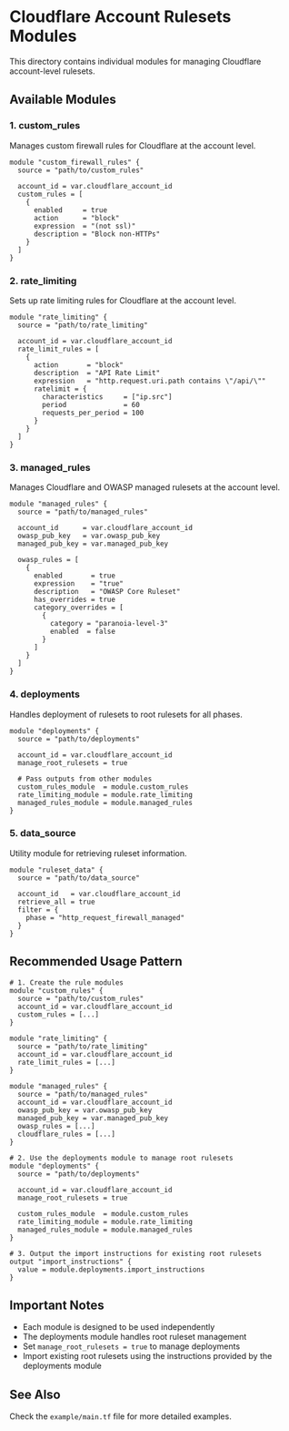 # Cloudflare Account Rulesets Modules

This directory contains individual modules for managing Cloudflare account-level rulesets.

## Available Modules

### 1. custom_rules
Manages custom firewall rules for Cloudflare at the account level.

```hcl
module "custom_firewall_rules" {
  source = "path/to/custom_rules"
  
  account_id = var.cloudflare_account_id
  custom_rules = [
    {
      enabled     = true
      action      = "block"
      expression  = "(not ssl)"
      description = "Block non-HTTPs"
    }
  ]
}
```

### 2. rate_limiting
Sets up rate limiting rules for Cloudflare at the account level.

```hcl
module "rate_limiting" {
  source = "path/to/rate_limiting"
  
  account_id = var.cloudflare_account_id
  rate_limit_rules = [
    {
      action       = "block"
      description  = "API Rate Limit"
      expression   = "http.request.uri.path contains \"/api/\""
      ratelimit = {
        characteristics     = ["ip.src"]
        period              = 60
        requests_per_period = 100
      }
    }
  ]
}
```

### 3. managed_rules
Manages Cloudflare and OWASP managed rulesets at the account level.

```hcl
module "managed_rules" {
  source = "path/to/managed_rules"
  
  account_id      = var.cloudflare_account_id
  owasp_pub_key   = var.owasp_pub_key
  managed_pub_key = var.managed_pub_key
  
  owasp_rules = [
    {
      enabled       = true
      expression    = "true"
      description   = "OWASP Core Ruleset"
      has_overrides = true
      category_overrides = [
        {
          category = "paranoia-level-3"
          enabled  = false
        }
      ]
    }
  ]
}
```

### 4. deployments
Handles deployment of rulesets to root rulesets for all phases.

```hcl
module "deployments" {
  source = "path/to/deployments"
  
  account_id = var.cloudflare_account_id
  manage_root_rulesets = true
  
  # Pass outputs from other modules
  custom_rules_module  = module.custom_rules
  rate_limiting_module = module.rate_limiting
  managed_rules_module = module.managed_rules
}
```

### 5. data_source
Utility module for retrieving ruleset information.

```hcl
module "ruleset_data" {
  source = "path/to/data_source"
  
  account_id   = var.cloudflare_account_id
  retrieve_all = true
  filter = {
    phase = "http_request_firewall_managed"
  }
}
```

## Recommended Usage Pattern

```hcl
# 1. Create the rule modules
module "custom_rules" {
  source = "path/to/custom_rules"
  account_id = var.cloudflare_account_id
  custom_rules = [...]
}

module "rate_limiting" {
  source = "path/to/rate_limiting"
  account_id = var.cloudflare_account_id
  rate_limit_rules = [...]
}

module "managed_rules" {
  source = "path/to/managed_rules"
  account_id = var.cloudflare_account_id
  owasp_pub_key = var.owasp_pub_key
  managed_pub_key = var.managed_pub_key
  owasp_rules = [...]
  cloudflare_rules = [...]
}

# 2. Use the deployments module to manage root rulesets
module "deployments" {
  source = "path/to/deployments"
  
  account_id = var.cloudflare_account_id
  manage_root_rulesets = true
  
  custom_rules_module  = module.custom_rules
  rate_limiting_module = module.rate_limiting
  managed_rules_module = module.managed_rules
}

# 3. Output the import instructions for existing root rulesets
output "import_instructions" {
  value = module.deployments.import_instructions
}
```

## Important Notes

- Each module is designed to be used independently
- The deployments module handles root ruleset management
- Set `manage_root_rulesets = true` to manage deployments
- Import existing root rulesets using the instructions provided by the deployments module

## See Also

Check the `example/main.tf` file for more detailed examples.